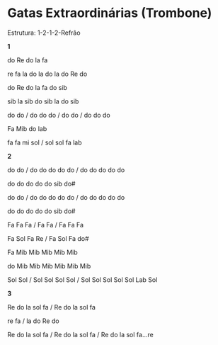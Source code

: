 # **Gatas Extraordinárias (Trombone)**

Estrutura: 1-2-1-2-Refrão

**1**

do Re do la fa

re fa la do la do la do Re do

do Re do la fa do sib

sib la sib do sib la do sib

do do / do do do / do do / do do do

Fa Mib do lab

fa fa mi sol / sol sol fa lab

**2**

do do / do do do do do / do do do do do

do do do do do sib do#

do do / do do do do do / do do do do do

do do do do do sib do#

Fa Fa Fa / Fa Fa / Fa Fa Fa

Fa Sol Fa Re / Fa Sol Fa do#

Fa Mib Mib Mib Mib Mib

do Mib Mib Mib Mib Mib Mib

Sol Sol / Sol Sol Sol Sol / Sol Sol Sol Sol Sol Lab Sol

**3**

Re do la sol fa / Re do la sol fa

re fa / la do Re do

Re do la sol fa / Re do la sol fa / Re do la sol fa...re